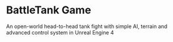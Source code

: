 # BattleTank Game

An open-world head-to-head tank fight with simple AI, terrain and advanced control system in Unreal Engine 4


